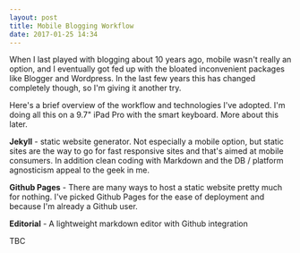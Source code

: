 ```yaml
---
layout: post
title: Mobile Blogging Workflow
date: 2017-01-25 14:34
---
```

When I last played with blogging about 10 years ago, mobile wasn't really an option, and I eventually got fed up with the bloated inconvenient packages like Blogger and Wordpress. In the last few years this has changed completely though, so I'm giving it another try.

Here's a brief overview of the workflow and technologies I've adopted. I'm doing all this on a 9.7" iPad Pro with the smart keyboard. More about this later.

**Jekyll** - static website generator. Not especially a mobile option, but static sites are the way to go for fast responsive sites and that's aimed at mobile consumers. In addition clean coding with Markdown and the DB / platform agnosticism appeal to the geek in me.

**Github Pages** - There are many ways to host a static website pretty much for nothing. I've picked Github Pages for the ease of deployment and because I'm already a Github user.

**Editorial** - A lightweight markdown editor with Github integration

TBC